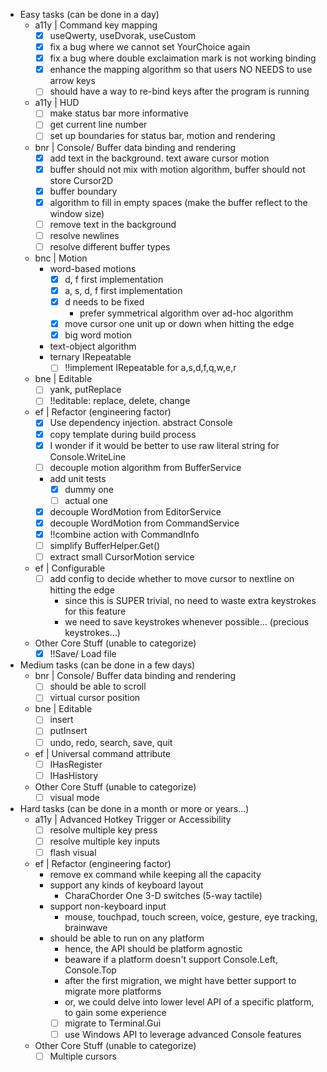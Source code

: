 - Easy tasks (can be done in a day)
  - a11y | Command key mapping
    - [x] useQwerty, useDvorak, useCustom
    - [x] fix a bug where we cannot set YourChoice again
    - [x] fix a bug where double exclaimation mark is not working binding
    - [x] enhance the mapping algorithm so that users NO NEEDS to use arrow keys
    - [ ] should have a way to re-bind keys after the program is running
  - a11y | HUD
    - [ ] make status bar more informative
    - [ ] get current line number
    - [ ] set up boundaries for status bar, motion and rendering
  - bnr | Console/ Buffer data binding and rendering
    - [x] add text in the background. text aware cursor motion
    - [x] buffer should not mix with motion algorithm, buffer should not store Cursor2D
    - [x] buffer boundary
    - [x] algorithm to fill in empty spaces (make the buffer reflect to the window size)
    - [ ] remove text in the background
    - [ ] resolve newlines
    - [ ] resolve different buffer types
  - bnc | Motion
    - word-based motions
      - [x] d, f first implementation
      - [x] a, s, d, f first implementation
      - [x] d needs to be fixed
        - prefer symmetrical algorithm over ad-hoc algorithm
      - [x] move cursor one unit up or down when hitting the edge
      - [x] big word motion
    - text-object algorithm
    - ternary IRepeatable
      - [ ] !!implement IRepeatable for a,s,d,f,q,w,e,r
  - bne | Editable
    - [ ] yank, putReplace
    - [ ] !!editable: replace, delete, change
  - ef | Refactor (engineering factor)
    - [x] Use dependency injection. abstract Console
    - [x] copy template during build process
    - [x] I wonder if it would be better to use raw literal string for Console.WriteLine
    - [ ] decouple motion algorithm from BufferService
    - add unit tests
      - [x] dummy one
      - [ ] actual one
    - [x] decouple WordMotion from EditorService
    - [x] decouple WordMotion from CommandService
    - [x] !!combine action with CommandInfo
    - [ ] simplify BufferHelper.Get()
    - [ ] extract small CursorMotion service
  - ef | Configurable
    - [ ] add config to decide whether to move cursor to nextline on hitting the edge
      - since this is SUPER trivial, no need to waste extra keystrokes for this feature
      - we need to save keystrokes whenever possible... (precious keystrokes...)
  - Other Core Stuff (unable to categorize)
    - [x] !!Save/ Load file
- Medium tasks (can be done in a few days)
  - bnr | Console/ Buffer data binding and rendering
    - [ ] should be able to scroll
    - [ ] virtual cursor position
  - bne | Editable
    - [ ] insert
    - [ ] putInsert
    - [ ] undo, redo, search, save, quit
  - ef | Universal command attribute
    - [ ] IHasRegister
    - [ ] IHasHistory
  - Other Core Stuff (unable to categorize)
    - [ ] visual mode
- Hard tasks (can be done in a month or more or years...)
  - a11y | Advanced Hotkey Trigger or Accessibility
    - [ ] resolve multiple key press
    - [ ] resolve multiple key inputs
    - [ ] flash visual
  - ef | Refactor (engineering factor)
    - remove ex command while keeping all the capacity
    - support any kinds of keyboard layout
      - CharaChorder One 3-D switches (5-way tactile)
    - support non-keyboard input
      - mouse, touchpad, touch screen, voice, gesture, eye tracking, brainwave
    - should be able to run on any platform
      - hence, the API should be platform agnostic
      - beaware if a platform doesn't support Console.Left, Console.Top
      - after the first migration, we might have better support to migrate more platforms
      - or, we could delve into lower level API of a specific platform, to gain some experience
      - [ ] migrate to Terminal.Gui
      - [ ] use Windows API to leverage advanced Console features
  - Other Core Stuff (unable to categorize)
    - [ ] Multiple cursors